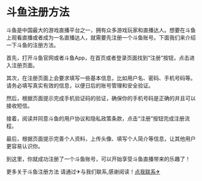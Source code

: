 # 斗鱼注册方法

斗鱼是中国最大的游戏直播平台之一，拥有众多游戏玩家和直播达人。想要在斗鱼上观看直播或者成为一名直播达人，就需要先注册一个斗鱼账号。下面我们来介绍一下斗鱼的注册方法。

首先，打开斗鱼官网或者斗鱼App，在首页或者登录页面找到“注册”按钮，点击进入注册页面。

其次，在注册页面上会要求填写一些基本信息，比如用户名、密码、手机号码等。请务必填写真实有效的信息，以便日后的账号管理和安全验证。

然后，根据页面提示完成手机验证码的验证，确保你的手机号码是正确的并且可以接收短信。

接着，阅读并同意斗鱼的用户协议和隐私政策条款，点击“注册”按钮完成注册流程。

最后，根据页面提示完善个人资料，上传头像、填写个人简介等信息，让其他用户更容易认识你。

到这里，你就成功注册了一个斗鱼账号，可以开始享受斗鱼直播带来的乐趣了！

更多关于斗鱼注册方法 请通过✈与我们联系,感谢阅读！[点我联系✈](https://data.k02.cc)